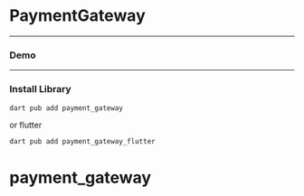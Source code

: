 # PaymentGateway


---

### Demo

---

### Install Library

```bash
dart pub add payment_gateway
```

or flutter

```bash
dart pub add payment_gateway_flutter
```
 # payment_gateway
